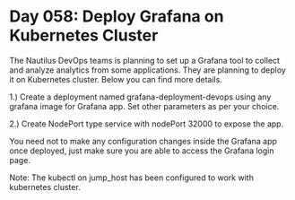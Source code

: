 # Day 058: Deploy Grafana on Kubernetes Cluster
The Nautilus DevOps teams is planning to set up a Grafana tool to collect and analyze analytics from some applications. They are planning to deploy it on Kubernetes cluster. Below you can find more details.



1.) Create a deployment named grafana-deployment-devops using any grafana image for Grafana app. Set other parameters as per your choice.


2.) Create NodePort type service with nodePort 32000 to expose the app.


You need not to make any configuration changes inside the Grafana app once deployed, just make sure you are able to access the Grafana login page.


Note: The kubectl on jump_host has been configured to work with kubernetes cluster.